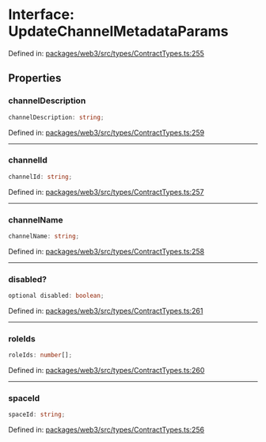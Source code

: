 # Interface: UpdateChannelMetadataParams

Defined in: [packages/web3/src/types/ContractTypes.ts:255](https://github.com/towns-protocol/towns/blob/0db1fd0ac7258e8db8cedfb6183e8eade8284fa1/packages/web3/src/types/ContractTypes.ts#L255)

## Properties

### channelDescription

```ts
channelDescription: string;
```

Defined in: [packages/web3/src/types/ContractTypes.ts:259](https://github.com/towns-protocol/towns/blob/0db1fd0ac7258e8db8cedfb6183e8eade8284fa1/packages/web3/src/types/ContractTypes.ts#L259)

***

### channelId

```ts
channelId: string;
```

Defined in: [packages/web3/src/types/ContractTypes.ts:257](https://github.com/towns-protocol/towns/blob/0db1fd0ac7258e8db8cedfb6183e8eade8284fa1/packages/web3/src/types/ContractTypes.ts#L257)

***

### channelName

```ts
channelName: string;
```

Defined in: [packages/web3/src/types/ContractTypes.ts:258](https://github.com/towns-protocol/towns/blob/0db1fd0ac7258e8db8cedfb6183e8eade8284fa1/packages/web3/src/types/ContractTypes.ts#L258)

***

### disabled?

```ts
optional disabled: boolean;
```

Defined in: [packages/web3/src/types/ContractTypes.ts:261](https://github.com/towns-protocol/towns/blob/0db1fd0ac7258e8db8cedfb6183e8eade8284fa1/packages/web3/src/types/ContractTypes.ts#L261)

***

### roleIds

```ts
roleIds: number[];
```

Defined in: [packages/web3/src/types/ContractTypes.ts:260](https://github.com/towns-protocol/towns/blob/0db1fd0ac7258e8db8cedfb6183e8eade8284fa1/packages/web3/src/types/ContractTypes.ts#L260)

***

### spaceId

```ts
spaceId: string;
```

Defined in: [packages/web3/src/types/ContractTypes.ts:256](https://github.com/towns-protocol/towns/blob/0db1fd0ac7258e8db8cedfb6183e8eade8284fa1/packages/web3/src/types/ContractTypes.ts#L256)
